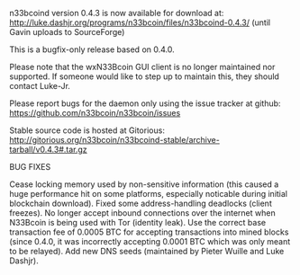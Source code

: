 n33bcoind version 0.4.3 is now available for download at:
http://luke.dashjr.org/programs/n33bcoin/files/n33bcoind-0.4.3/ (until Gavin uploads to SourceForge)

This is a bugfix-only release based on 0.4.0.

Please note that the wxN33Bcoin GUI client is no longer maintained nor supported. If someone would like to step up to maintain this, they should contact Luke-Jr.

Please report bugs for the daemon only using the issue tracker at github:
https://github.com/n33bcoin/n33bcoin/issues

Stable source code is hosted at Gitorious:
http://gitorious.org/n33bcoin/n33bcoind-stable/archive-tarball/v0.4.3#.tar.gz

BUG FIXES

Cease locking memory used by non-sensitive information (this caused a huge performance hit on some platforms, especially noticable during initial blockchain download).
Fixed some address-handling deadlocks (client freezes).
No longer accept inbound connections over the internet when N33Bcoin is being used with Tor (identity leak).
Use the correct base transaction fee of 0.0005 BTC for accepting transactions into mined blocks (since 0.4.0, it was incorrectly accepting 0.0001 BTC which was only meant to be relayed).
Add new DNS seeds (maintained by Pieter Wuille and Luke Dashjr).

